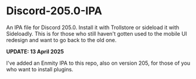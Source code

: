 # Discord-205.0-IPA
An IPA file for Discord 205.0. Install it with Trollstore or sideload it with Sideloadly. This is for those who still haven't gotten used to the mobile UI redesign and want to go back to the old one.

**UPDATE: 13 April 2025**

I've added an Enmity IPA to this repo, also on version 205, for those of you who want to install plugins.
